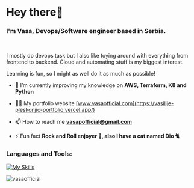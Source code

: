 <h1 align="left">Hey there👋</h1>
<h3 align="left">I'm Vasa, Devops/Software engineer based in Serbia.</h3>
<br>  
<p align="left">
I mostly do devops task but I also like toying around with everything from frontend to backend. Cloud and automating stuff is my biggest interest.
</p>
<p align="left">
Learning is fun, so I might as well do it as much as possible!
</p>

- 🌱 I’m currently improving my knowledge on **AWS, Terraform, K8 and Python**

- 👨‍💻 My portfolio website [www.vasaofficial.com](https://vasilije-pleskonjic-portfolio.vercel.app/)

- 📫 How to reach me **vasapofficial@gmail.com**

- ⚡ Fun fact **Rock and Roll enjoyer 🎸, also I have a cat named Dio 🐈**

<h3 align="left">Languages and Tools:</h3>

[![My Skills](https://skillicons.dev/icons?i=js,ubuntu,aws,docker,git,githubactions,jenkins,kubernetes,nextjs,nodejs,postgres,python,react,terraform,typescript,vim)](https://skillicons.dev)

<p align="left"> 
</p>

<p><img align="left" src="https://github-readme-stats.vercel.app/api/top-langs?username=vasaofficial&show_icons=true&locale=en&layout=compact" alt="vasaofficial" /></p>
